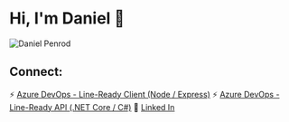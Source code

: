 # Hi, I'm Daniel :telescope:

![Daniel Penrod](https://raw.githubusercontent.com/infrared-stream/infrared-stream/main/github-profile-cover.png)

## Connect:
⚡ [Azure DevOps - Line-Ready Client (Node / Express)](https://dev.azure.com/dayafter/line-ready)
⚡ [Azure DevOps - Line-Ready API (.NET Core / C#)](https://dev.azure.com/dayafter/line-ready-api)
💬 [Linked In](https://www.linkedin.com/in/daniel-penrod-sr)


<!--
**infrared-stream/infrared-stream** is a ✨ _special_ ✨ repository because its `README.md` (this file) appears on your GitHub profile.

Here are some ideas to get you started:

- 🔭 I’m currently working on ...
- 🌱 I’m currently learning ...
- 👯 I’m looking to collaborate on ...
- 🤔 I’m looking for help with ...
- 💬 Ask me about ...
- 📫 How to reach me: ...
- 😄 Pronouns: ...
- ⚡ Fun fact: ...
-->
